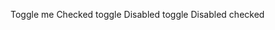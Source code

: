 <Toggle>Toggle me</Toggle>
<Toggle checked>Checked toggle</Toggle>
<Toggle disabled>Disabled toggle</Toggle>
<Toggle checked disabled>Disabled checked</Toggle>